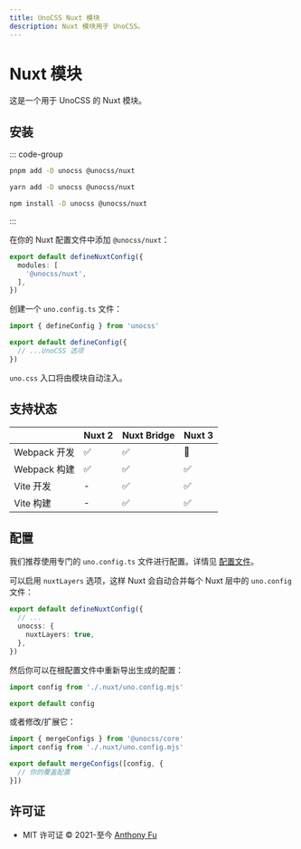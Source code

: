 ```yaml
---
title: UnoCSS Nuxt 模块
description: Nuxt 模块用于 UnoCSS。
---
```


# Nuxt 模块

这是一个用于 UnoCSS 的 Nuxt 模块。

## 安装

::: code-group
  ```bash [pnpm]
  pnpm add -D unocss @unocss/nuxt
  ```
  ```bash [yarn]
  yarn add -D unocss @unocss/nuxt
  ```
  ```bash [npm]
  npm install -D unocss @unocss/nuxt
  ```
:::

在你的 Nuxt 配置文件中添加 `@unocss/nuxt`：

```ts [nuxt.config.ts]
export default defineNuxtConfig({
  modules: [
    '@unocss/nuxt',
  ],
})
```

创建一个 `uno.config.ts` 文件：

```ts [uno.config.ts]
import { defineConfig } from 'unocss'

export default defineConfig({
  // ...UnoCSS 选项
})
```

`uno.css` 入口将由模块自动注入。

## 支持状态

| | Nuxt 2 | Nuxt Bridge | Nuxt 3 |
| --- | :-- | :-- | :-- |
| Webpack 开发 | ✅ | ✅ | 🚧 |
| Webpack 构建 | ✅ | ✅ | ✅ |
| Vite 开发 | - | ✅ | ✅ |
| Vite 构建 | - | ✅ | ✅ |

## 配置

我们推荐使用专门的 `uno.config.ts` 文件进行配置。详情见 [配置文件](/guide/config-file)。

可以启用 `nuxtLayers` 选项，这样 Nuxt 会自动合并每个 Nuxt 层中的 `uno.config` 文件：

```ts [nuxt.config.ts]
export default defineNuxtConfig({
  // ...
  unocss: {
    nuxtLayers: true,
  },
})
```

然后你可以在根配置文件中重新导出生成的配置：

```ts [uno.config.ts]
import config from './.nuxt/uno.config.mjs'

export default config
```

或者修改/扩展它：

```ts
import { mergeConfigs } from '@unocss/core'
import config from './.nuxt/uno.config.mjs'

export default mergeConfigs([config, {
  // 你的覆盖配置
}])
```

## 许可证

- MIT 许可证 &copy; 2021-至今 [Anthony Fu](https://github.com/antfu)
